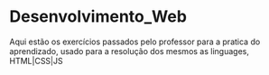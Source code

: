 # Desenvolvimento_Web
Aqui estão os exercícios passados pelo professor para a pratica do aprendizado, usado para a resolução dos mesmos as linguages, HTML|CSS|JS
